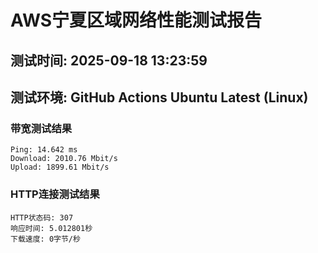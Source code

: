 # AWS宁夏区域网络性能测试报告
## 测试时间: 2025-09-18 13:23:59
## 测试环境: GitHub Actions Ubuntu Latest (Linux)

### 带宽测试结果
```
Ping: 14.642 ms
Download: 2010.76 Mbit/s
Upload: 1899.61 Mbit/s
```

### HTTP连接测试结果
```
HTTP状态码: 307
响应时间: 5.012801秒
下载速度: 0字节/秒
```

